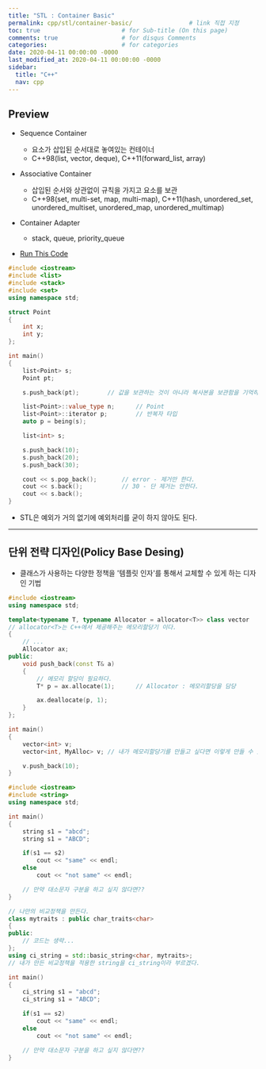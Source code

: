 ```yaml
---
title: "STL : Container Basic"
permalink: cpp/stl/container-basic/                # link 직접 지정
toc: true                       # for Sub-title (On this page)
comments: true                  # for disqus Comments
categories:                     # for categories
date: 2020-04-11 00:00:00 -0000
last_modified_at: 2020-04-11 00:00:00 -0000
sidebar:
  title: "C++"
  nav: cpp
---
```


## Preview

* Sequence Container
    * 요소가 삽입된 순서대로 놓여있는 컨테이너
    * C++98(list, vector, deque), C++11(forward_list, array)
* Associative Container
    * 삽입된 순서와 상관없이 규칙을 가지고 요소를 보관
    * C++98(set, multi-set, map, multi-map), C++11(hash, unordered_set, unordered_multiset, unordered_map, unordered_multimap)
* Container Adapter
    * stack, queue, priority_queue

* [Run This Code](https://ideone.com/5MwVI8)

```cpp
#include <iostream>
#include <list>
#include <stack>
#include <set>
using namespace std;

struct Point
{
    int x;
    int y;
};

int main()
{
    list<Point> s;
    Point pt;

    s.push_back(pt);        // 값을 보관하는 것이 아니라 복사본을 보관함을 기억하자.

    list<Point>::value_type n;      // Point
    list<Point>::iterator p;        // 반복자 타입
    auto p = being(s);

    list<int> s;

    s.push_back(10);
    s.push_back(20);
    s.push_back(30);

    cout << s.pop_back();       // error - 제거만 한다.
    cout << s.back();           // 30 - 단 제거는 안한다.
    cout << s.back();
}
```

* STL은 예외가 거의 없기에 예외처리를 굳이 하지 않아도 된다.

---

## 단위 전략 디자인(Policy Base Desing)

* 클래스가 사용하는 다양한 정책을 '템플릿 인자'를 통해서 교체할 수 있게 하는 디자인 기법

```cpp
#include <iostream>
using namespace std;

template<typename T, typename Allocator = allocator<T>> class vector
// allocator<T>는 C++에서 제공해주는 메모리할당기 이다.
{
    // ...
    Allocator ax;
public:
    void push_back(const T& a)
    {
        // 메모리 할당이 필요하다.
        T* p = ax.allocate(1);      // Allocator : 메모리할당을 담당

        ax.deallocate(p, 1);
    }
};

int main()
{
    vector<int> v;
    vector<int, MyAlloc> v; // 내가 메모리할당기를 만들고 싶다면 이렇게 만들 수 있다.

    v.push_back(10);
}
```

```cpp
#include <iostream>
#include <string>
using namespace std;

int main()
{
    string s1 = "abcd";
    string s1 = "ABCD";

    if(s1 == s2)
        cout << "same" << endl;
    else
        cout << "not same" << endl;

    // 만약 대소문자 구분을 하고 싶지 않다면??
}
```

```cpp
// 나만의 비교정책을 만든다.
class mytraits : public char_traits<char>
{
public:
    // 코드는 생략...
};
using ci_string = std::basic_string<char, mytraits>;
// 내가 만든 비교정책을 적용한 string을 ci_string이라 부르겠다.

int main()
{
    ci_string s1 = "abcd";
    ci_string s1 = "ABCD";

    if(s1 == s2)
        cout << "same" << endl;
    else
        cout << "not same" << endl;

    // 만약 대소문자 구분을 하고 싶지 않다면??
}
```
